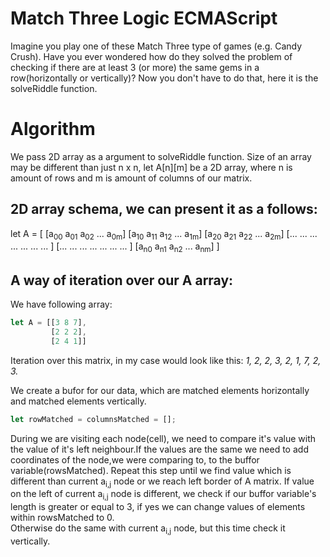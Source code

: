 # Match Three Logic ECMAScript
Imagine you play one of these Match Three type of games (e.g. Candy Crush). Have you ever wondered how do they solved the problem of checking if there are at least 3 (or more)  the same gems in a row(horizontally or vertically)? Now you don't have to do that, here it is the solveRiddle function. </br>
 
# Algorithm

We pass 2D array as a argument to solveRiddle function. Size of an array may be different than just n x n, let A[n][m] be a 2D array, where n is amount of rows and m is amount of columns of our matrix. </br>
## 2D array schema, we can present it as a follows: 

let A = [
    [a<sub>00</sub> a<sub>01</sub> a<sub>02</sub> ... a<sub>0m</sub>]
    [a<sub>10</sub> a<sub>11</sub> a<sub>12</sub> ... a<sub>1m</sub>]
    [a<sub>20</sub> a<sub>21</sub> a<sub>22</sub> ... a<sub>2m</sub>]
    [... ... ... ... ... ... ... ]
    [... ... ... ... ... ... ... ]
    [a<sub>n0</sub> a<sub>n1</sub> a<sub>n2</sub> ... a<sub>nm</sub>]
]

## A way of iteration over our **A** array:
We have following array: 
```javascript
let A = [[3 8 7], 
         [2 2 2], 
         [2 4 1]] 
```
Iteration over this matrix, in my case would look like this: _1, 2, 2, 3, 2, 1, 7, 2, 3._


We create a bufor for our data, which are matched elements horizontally and matched elements vertically.

```javascript
let rowMatched = columnsMatched = [];
```

During we are visiting each node(cell), we need to compare it's value with the value of it's left neighbour.If the values are the same we need to add coordinates of the node,we were comparing to, to the buffor variable(rowsMatched). Repeat this step until we find value which is different than current a<sub>i,j</sub> node or we reach left border of A matrix.
If value on the left of current a<sub>i,j</sub> node is different, we check if our buffor variable's length is greater or equal to 3, if yes we can change values of elements within rowsMatched to 0.</br>
Otherwise do the same with current a<sub>i,j</sub> node, but this time check it vertically. 
    
     
     

